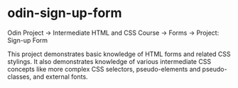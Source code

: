 # odin-sign-up-form
Odin Project -> Intermediate HTML and CSS Course -> Forms -> Project:  Sign-up Form

This project demonstrates basic knowledge of HTML forms and related CSS stylings. It also demonstrates knowledge of various intermediate CSS concepts like more complex CSS selectors, pseudo-elements and pseudo-classes, and external fonts.